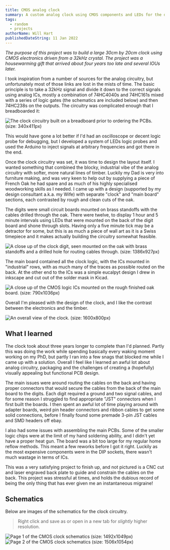 ```yaml
---
title: CMOS analog clock
summary: A custom analog clock using CMOS components and LEDs for the digits
tags:
  - random
  - projects
authorName: Will Hart
publishedDateString: 11 Jan 2022
---
```


*The purpose of this project was to build a large 30cm by 20cm clock using CMOS electronics driven from a 32kHz crystal. The project was a housewarming gift that arrived about four years too late and several IOUs later.*

I took inspiration from a number of sources for the analog circuitry, but unfortunately most of those links are lost in the mists of time. The basic principle is to take a 32kHz signal and divide it down to the correct signals using analog ICs, mostly a combination of 74HC4040s and 74HC161s mixed with a series of logic gates (the schematics are included below) and then 74HC238s on the outputs. The circuitry was complicated enough that I breadboarded it:

![The clock circuitry built on a breadboard prior to ordering the PCBs. (size: 340x411px)](/images/cmos_clock/breadboard.png)

This would have gone a lot better if I'd had an oscilloscope or decent logic probe for debugging, but I developed a system of LEDs logic probes and used the Arduino to inject signals at arbitrary frequencies and got there in the end.

Once the clock circuitry was set, it was time to design the layout itself. I wanted something that combined the blocky, industrial vibe of the analog circuitry with softer, more natural lines of timber. Luckily my Dad is very into furniture making, and was very keen to help out by supplying a piece of French Oak he had spare and as much of his highly specialised woodworking skills as I needed. I came up with a design (supported by my design consultant a.k.a. my Wife) with separate "clock" and "main board" sections, each contrasted by rough and clean cuts of the oak.

The digits were small circuit boards mounted on brass standoffs with the cables drilled through the oak. There were twelve, to display 1 hour and 5 minute intervals using LEDs that were mounted on the back of the digit board and shone through slots. Having only a five minute tick may be a detractor for some, but this is as much a piece of wall art as it is a Swiss timepiece and it makes actually building the circuitry somewhat feasible.

![A close up of the clock digit, seen mounted on the oak with brass standoffs and a drilled hole for routing cables through. (size: 1386x927px)](/images/cmos_clock/digit.png)

The main board contained all the clock logic, with the ICs mounted in "industrial" rows, with as much many of the traces as possible routed on the back. At the other end to the ICs was a simple eucalpyt design I drew in inkscape and cut out of the solder mask in Kicad.

![A close up of the CMOS logic ICs mounted on the rough finished oak board. (size: 790x1036px)](/images/cmos_clock/main_board.png)

Overall I'm pleased with the design of the clock, and I like the contrast between the electronics and the timber.

![An overall view of the clock. (size: 1600x800px)](/images/cmos_clock/clock.png)

## What I learned

The clock took about three years longer to complete than I'd planned. Partly this was doing the work while spending basically every waking moment working on my PhD, but partly I ran into a few snags that blocked me while I came up with a solution. Overall I feel like I learned an awful lot about analog circuitry, packaging and the challenges of creating a (hopefully) visually appealing but functional PCB design.

The main issues were around routing the cables on the back and having proper connectors that would secure the cables from the back of the main board to the digits. Each digit required a ground and two signal cables, and for some reason I struggled to find appropriate "JST" connectors when I first built the boards. I then spent an awful lot of time playing around with adapter boards, weird pin header connectors and ribbon cables to get some solid connections, before I finally found some premade 3-pin JST cables and SMD headers off ebay.

I also had some issues with assembling the main PCBs. Some of the smaller logic chips were at the limit of my hand soldering ability, and I didn't yet have a proper heat gun. The board was a bit too large for my regular home reflow methods. This meant a few reworks before I got it right. Luckily as the most expensive components were in the DIP sockets, there wasn't much wastage in terms of ICs.

This was a very satisfying project to finish up, and not pictured is a CNC cut and laser engraved back plate to guide and constrain the cables on the back. This project was stressful at times, and holds the dubious record of being the only thing that has ever given me an instantaneous migraine!

## Schematics

Below are images of the schematics for the clock circuitry.

> Right click and save as or open in a new tab for *slightly* higher resolution.

![Page 1 of the CMOS clock schematics (size: 1492x1049px)](/images/cmos_clock/schematic_1.png)
![Page 2 of the CMOS clock schematics (size: 1506x1054px)](/images/cmos_clock/schematic_2.png)

